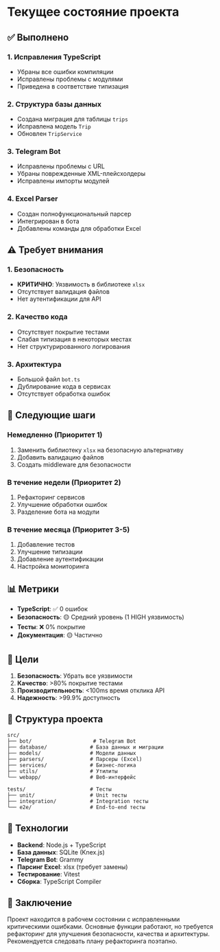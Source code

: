 # Текущее состояние проекта

## ✅ Выполнено

### 1. Исправления TypeScript
- Убраны все ошибки компиляции
- Исправлены проблемы с модулями
- Приведена в соответствие типизация

### 2. Структура базы данных
- Создана миграция для таблицы `trips`
- Исправлена модель `Trip`
- Обновлен `TripService`

### 3. Telegram Bot
- Исправлены проблемы с URL
- Убраны поврежденные XML-плейсхолдеры
- Исправлены импорты модулей

### 4. Excel Parser
- Создан полнофункциональный парсер
- Интегрирован в бота
- Добавлены команды для обработки Excel

## ⚠️ Требует внимания

### 1. Безопасность
- **КРИТИЧНО**: Уязвимость в библиотеке `xlsx`
- Отсутствует валидация файлов
- Нет аутентификации для API

### 2. Качество кода
- Отсутствует покрытие тестами
- Слабая типизация в некоторых местах
- Нет структурированного логирования

### 3. Архитектура
- Большой файл `bot.ts`
- Дублирование кода в сервисах
- Отсутствует обработка ошибок

## 🚀 Следующие шаги

### Немедленно (Приоритет 1)
1. Заменить библиотеку `xlsx` на безопасную альтернативу
2. Добавить валидацию файлов
3. Создать middleware для безопасности

### В течение недели (Приоритет 2)
1. Рефакторинг сервисов
2. Улучшение обработки ошибок
3. Разделение бота на модули

### В течение месяца (Приоритет 3-5)
1. Добавление тестов
2. Улучшение типизации
3. Добавление аутентификации
4. Настройка мониторинга

## 📊 Метрики

- **TypeScript**: ✅ 0 ошибок
- **Безопасность**: 🟡 Средний уровень (1 HIGH уязвимость)
- **Тесты**: ❌ 0% покрытие
- **Документация**: 🟡 Частично

## 🎯 Цели

1. **Безопасность**: Убрать все уязвимости
2. **Качество**: >80% покрытие тестами
3. **Производительность**: <100ms время отклика API
4. **Надежность**: >99.9% доступность

## 📁 Структура проекта

```
src/
├── bot/                    # Telegram Bot
├── database/              # База данных и миграции
├── models/                # Модели данных
├── parsers/               # Парсеры (Excel)
├── services/              # Бизнес-логика
├── utils/                 # Утилиты
└── webapp/                # Веб-интерфейс

tests/                     # Тесты
├── unit/                  # Unit тесты
├── integration/           # Integration тесты
└── e2e/                   # End-to-end тесты
```

## 🔧 Технологии

- **Backend**: Node.js + TypeScript
- **База данных**: SQLite (Knex.js)
- **Telegram Bot**: Grammy
- **Парсинг Excel**: xlsx (требует замены)
- **Тестирование**: Vitest
- **Сборка**: TypeScript Compiler

## 📝 Заключение

Проект находится в рабочем состоянии с исправленными критическими ошибками. Основные функции работают, но требуется рефакторинг для улучшения безопасности, качества и архитектуры. Рекомендуется следовать плану рефакторинга поэтапно.
